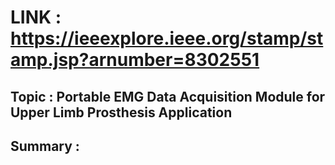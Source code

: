 # LINK : https://ieeexplore.ieee.org/stamp/stamp.jsp?arnumber=8302551

## Topic : Portable EMG Data Acquisition Module for Upper Limb Prosthesis Application

## Summary : 
